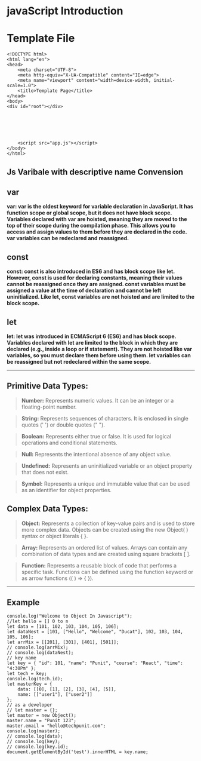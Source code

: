 # javaScript Introduction 

# Template File

```
<!DOCTYPE html>
<html lang="en">
<head>
    <meta charset="UTF-8">
    <meta http-equiv="X-UA-Compatible" content="IE=edge">
    <meta name="viewport" content="width=device-width, initial-scale=1.0">
    <title>Template Page</title>
</head>
<body>
<div id="root"></div>

    
    



    <script src="app.js"></script>
</body>
</html>
```



## Js Varibale with descriptive name Convension

## var 

**var: var is the oldest keyword for variable declaration in JavaScript. It has function scope or global scope, but it does not have block scope. Variables declared with var are hoisted, meaning they are moved to the top of their scope during the compilation phase. This allows you to access and assign values to them before they are declared in the code. var variables can be redeclared and reassigned.**


## const

**const: const is also introduced in ES6 and has block scope like let. However, const is used for declaring constants, meaning their values cannot be reassigned once they are assigned. const variables must be assigned a value at the time of declaration and cannot be left uninitialized. Like let, const variables are not hoisted and are limited to the block scope.**


## let 

**let: let was introduced in ECMAScript 6 (ES6) and has block scope. Variables declared with let are limited to the block in which they are declared (e.g., inside a loop or if statement). They are not hoisted like var variables, so you must declare them before using them. let variables can be reassigned but not redeclared within the same scope.**

<hr>

## Primitive Data Types:

> **Number:** Represents numeric values. It can be an integer or a floating-point number.

> **String:** Represents sequences of characters. It is enclosed in single quotes (' ') or double quotes (" ").

> **Boolean:** Represents either true or false. It is used for logical operations and conditional statements.

> **Null:** Represents the intentional absence of any object value.

> **Undefined:** Represents an uninitialized variable or an object property that does not exist.

> **Symbol:** Represents a unique and immutable value that can be used as an identifier for object properties.

## Complex Data Types:

> **Object:** Represents a collection of key-value pairs and is used to store more complex data. Objects can be created using the new Object( ) syntax or object literals { }.

> **Array:** Represents an ordered list of values. Arrays can contain any combination of data types and are created using square brackets [ ].

> **Function:** Represents a reusable block of code that performs a specific task. Functions can be defined using the function keyword or as arrow functions (( ) => { }).

<hr>

## Example

```
console.log("Welcome to Object In Javascript");
//let hello = [] 0 to n
let data = [101, 102, 103, 104, 105, 106];
let dataNest = [101, ["Hello", "Welcome", "Ducat"], 102, 103, 104, 105, 106];
let arrMix = [[201], [301], [401], [501]];
// console.log(arrMix);
// console.log(dataNest);
// key name 
let key = { "id": 101, "name": "Punit", "course": "React", "time": "4:30Pm" };
let tech = key;
console.log(tech.id);
let masterKey = {
    data: [[0], [1], [2], [3], [4], [5]],
    name: [["user1"], ["user2"]]
};
// as a developer
// let master = {};
let master = new Object();
master.name = "Punit 123";
master.email = "hello@techpunit.com";
console.log(master);
// console.log(data);
// console.log(key);
// console.log(key.id);
document.getElementById('test').innerHTML = key.name;



```








